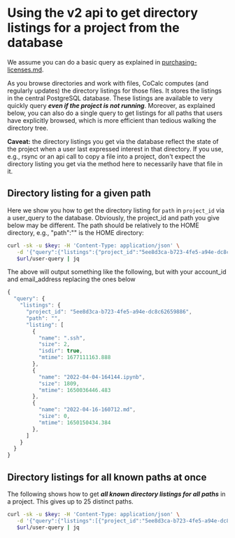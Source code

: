 # Using the v2 api to get directory listings for a project from the database

We assume you can do a basic query as explained in [purchasing\-licenses.md](./purchasing-licenses.md).

As you browse directories and work with files, CoCalc computes \(and regularly updates\) the directory listings for those files.  It stores the listings in the central PostgreSQL database.  These listings are available to very quickly query _**even if the project is not running**_.  Moreover, as explained below, you can also do a single query to get listings for all paths that users have explicitly browsed, which is more efficient than tedious walking the directory tree.

**Caveat:** the directory listings you get via the database reflect the state of the project when a user last expressed interest in that directory.  If you use, e.g., rsync or an api call to copy a file into a project, don't expect the directory listing you get via the method here to necessarily have that file in it.

## Directory listing for a given path

Here we show you how to get the directory listing for `path` in `project_id` via a user\_query to the database.  Obviously, the project\_id and path you give below may be different.  The path should be relatively to the HOME directory, e.g., "path":"" is the HOME directory:

```sh
curl -sk -u $key: -H 'Content-Type: application/json' \
   -d '{"query":{"listings":{"project_id":"5ee8d3ca-b723-4fe5-a94e-dc8c62659886","path":"","listing":null}}}' \
   $url/user-query | jq
```

The above will output something like the following, but with your account\_id and email\_address replacing the ones below

```js
{
  "query": {
    "listings": {
      "project_id": "5ee8d3ca-b723-4fe5-a94e-dc8c62659886",
      "path": "",
      "listing": [
        {
          "name": ".ssh",
          "size": 2,
          "isdir": true,
          "mtime": 1677111163.888
        },          
        {
          "name": "2022-04-04-164144.ipynb",
          "size": 1809,
          "mtime": 1650036446.483
        },        
        {
          "name": "2022-04-16-160712.md",
          "size": 0,
          "mtime": 1650150434.384
        },
      ]
    }
  }
}
```

## Directory listings for all known paths at once

The following shows how to get _**all known directory listings for all paths**_ in a project.  This gives up to 25 distinct paths.

```sh
curl -sk -u $key: -H 'Content-Type: application/json' \
   -d '{"query":{"listings":[{"project_id":"5ee8d3ca-b723-4fe5-a94e-dc8c62659886","path":null,"listing":null}]}}' \
   $url/user-query | jq
```

